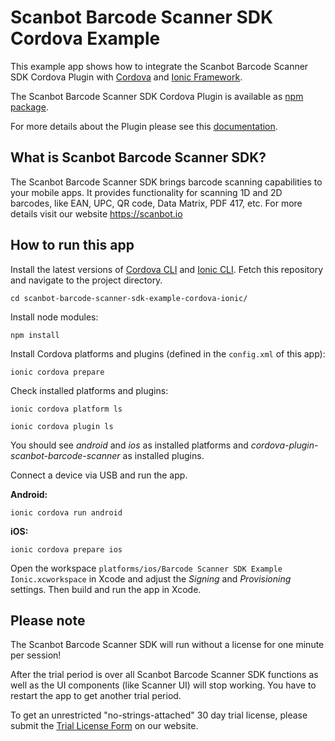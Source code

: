 # Scanbot Barcode Scanner SDK Cordova Example

This example app shows how to integrate the Scanbot Barcode Scanner SDK Cordova Plugin 
with [Cordova](https://cordova.apache.org) and [Ionic Framework](https://ionicframework.com). 

The Scanbot Barcode Scanner SDK Cordova Plugin is available as [npm package](https://www.npmjs.com/package/cordova-plugin-scanbot-barcode-scanner).

For more details about the Plugin please see this [documentation](https://scanbotsdk.github.io/documentation/barcode-scanner-sdk/cordova/).


## What is Scanbot Barcode Scanner SDK?

The Scanbot Barcode Scanner SDK brings barcode scanning capabilities to your mobile apps. 
It provides functionality for scanning 1D and 2D barcodes, like EAN, UPC, QR code, Data Matrix, PDF 417, etc. 
For more details visit our website https://scanbot.io


## How to run this app

Install the latest versions of [Cordova CLI](https://cordova.apache.org) and [Ionic CLI](https://ionicframework.com). 
Fetch this repository and navigate to the project directory.

`cd scanbot-barcode-scanner-sdk-example-cordova-ionic/`

Install node modules:

`npm install`

Install Cordova platforms and plugins (defined in the `config.xml` of this app):

`ionic cordova prepare`

Check installed platforms and plugins:

`ionic cordova platform ls`

`ionic cordova plugin ls`

You should see *android* and *ios* as installed platforms and *cordova-plugin-scanbot-barcode-scanner* 
as installed plugins. 


Connect a device via USB and run the app.

**Android:**

`ionic cordova run android`

**iOS:**

`ionic cordova prepare ios`

Open the workspace `platforms/ios/Barcode Scanner SDK Example Ionic.xcworkspace` in Xcode and 
adjust the *Signing* and *Provisioning* settings. Then build and run the app in Xcode.


## Please note

The Scanbot Barcode Scanner SDK will run without a license for one minute per session!

After the trial period is over all Scanbot Barcode Scanner SDK functions as well as the UI components 
(like Scanner UI) will stop working. You have to restart the app to get another trial period.

To get an unrestricted "no-strings-attached" 30 day trial license, please submit the 
[Trial License Form](https://scanbot.io/en/sdk/demo/trial) on our website.
